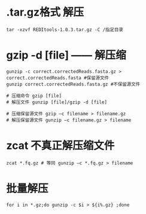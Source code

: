 # .tar.gz格式  解压 
```shell
tar -xzvf REDItools-1.0.3.tar.gz -C /指定目录
```

# gzip -d \[file\] —— 解压缩
```shell
gunzip -c correct.correctedReads.fasta.gz > correct.correctedReads.fasta #保留源文件
gunzip correct.correctedReads.fasta.gz #不保留源文件

# 压缩命令 gzip [file]
# 解压文件 gunzip [file]/gzip -d [file]

# 压缩保留源文件 gzip –c filename > filename.gz
# 解压保留源文件 gunzip –c filename.gz > filename
```

# zcat 不真正解压缩文件
```shell
zcat *.fq.gz # 等同 gunzip –c *.fq.gz > filename
```

# 批量解压
```shell
for i in *.gz;do gunzip -c $i > ${i%.gz} ;done
```
